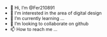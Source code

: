 - 👋 Hi, I’m @Fer210891
- 👀 I'm interested in the area of ​​digital design
- 🌱 I’m currently learning ...
- 💞️ I’m looking to collaborate on github
- 📫 How to reach me ...

<!---
Fer210891/Fer210891 is a ✨ special ✨ repository because its `README.md` (this file) appears on your GitHub profile.
You can click the Preview link to take a look at your changes.
--->
